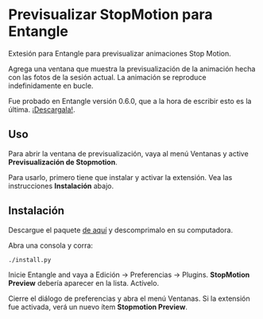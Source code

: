# Previsualizar StopMotion para Entangle

Extesión para Entangle para previsualizar animaciones Stop Motion.

Agrega una ventana que muestra la previsualización de la animación
hecha con las fotos de la sesión actual.  La animación se reproduce
indefinidamente en bucle.

Fue probado en Entangle versión 0.6.0, que a la hora de escribir esto
es la última.  [¡Descargala!](http://entangle-photo.org/).

## Uso

Para abrir la ventana de previsualización, vaya al menú Ventanas y
active **Previsualización de Stopmotion**.

Para usarlo, primero tiene que instalar y activar la extensión.  Vea
las instrucciones **Instalación** abajo.

## Instalación

Descargue el paquete [de aquí](<http://...>) y descomprimalo en su
computadora.

Abra una consola y corra:

    ./install.py

Inicie Entangle and vaya a Edición -> Preferencias -> Plugins.
**StopMotion Preview** debería aparecer en la lista.  Actívelo.

Cierre el diálogo de preferencias y abra el menú Ventanas.  Si la
extensión fue activada, verá un nuevo ítem **Stopmotion Preview**.
